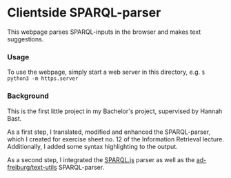 # Clientside SPARQL-parser
This webpage parses SPARQL-inputs in the browser and makes text suggestions.

### Usage
To use the webpage, simply start a web server in this directory, e.g.
```$ python3 -m https.server```

### Background
This is the first little project in my Bachelor's project, 
supervised by Hannah Bast.

As a first step, I translated, modified and enhanced the SPARQL-parser, which 
I created for exercise sheet no. 12 of the Information Retrieval
lecture. Additionally, I added some syntax highlighting to the
output.

As a second step, I integrated the 
[SPARQL.js](https://github.com/RubenVerborgh/SPARQL.js/) parser as well as the 
[ad-freiburg/text-utils](https://github.com/ad-freiburg/text-utils) SPARQL-parser.